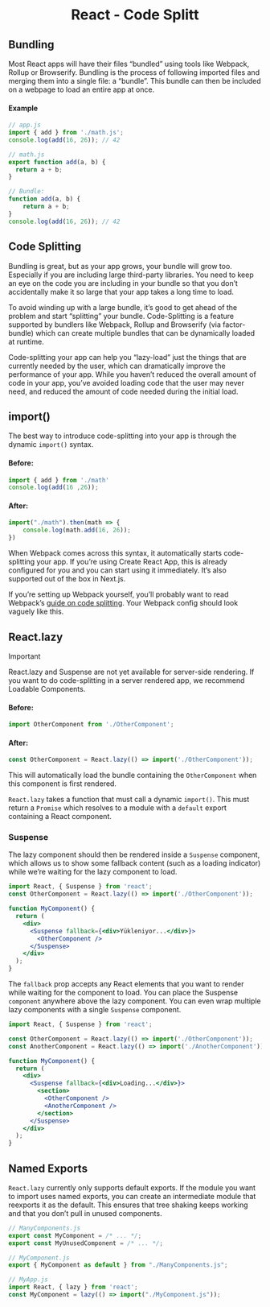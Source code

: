 <link rel="stylesheet" href="https://cdn.jsdelivr.net/npm/bootstrap-icons@1.5.0/font/bootstrap-icons.css">
<link rel="stylesheet" href="../source.css">

<h1 style="text-align:center;">React - Code Splitt</h1>

## Bundling
Most React apps will have their files “bundled” using tools like Webpack, Rollup or Browserify. Bundling is the process of following imported files and merging them into a single file: a “bundle”. This bundle can then be included on a webpage to load an entire app at once.

#### Example
```jsx
// app.js 
import { add } from './math.js';
console.log(add(16, 26)); // 42

// math.js
export function add(a, b) {
  return a + b;
}

// Bundle:
function add(a, b) {
    return a + b;
}
console.log(add(16, 26)); // 42
```

## Code Splitting
Bundling is great, but as your app grows, your bundle will grow too. Especially if you are including large third-party libraries. You need to keep an eye on the code you are including in your bundle so that you don’t accidentally make it so large that your app takes a long time to load.

To avoid winding up with a large bundle, it’s good to get ahead of the problem and start “splitting” your bundle. Code-Splitting is a feature supported by bundlers like Webpack, Rollup and Browserify (via factor-bundle) which can create multiple bundles that can be dynamically loaded at runtime.

Code-splitting your app can help you “lazy-load” just the things that are currently needed by the user, which can dramatically improve the performance of your app. While you haven’t reduced the overall amount of code in your app, you’ve avoided loading code that the user may never need, and reduced the amount of code needed during the initial load.

## import()
The best way to introduce code-splitting into your app is through the dynamic ``import()`` syntax.

#### Before:
```jsx
import { add } from './math'
console.log(add(16 ,26));
```
#### After:
```jsx
import("./math").then(math => {
    console.log(math.add(16, 26));
})
```
When Webpack comes across this syntax, it automatically starts code-splitting your app. If you’re using Create React App, this is already configured for you and you can start using it immediately. It’s also supported out of the box in Next.js.

If you’re setting up Webpack yourself, you’ll probably want to read Webpack’s [guide on code splitting](https://webpack.js.org/guides/code-splitting/). Your Webpack config should look vaguely like this.

## React.lazy
> [!IMPORTANT]
> React.lazy and Suspense are not yet available for server-side rendering. If you want to do code-splitting in a server rendered app, we recommend Loadable Components.

#### Before:
```jsx
import OtherComponent from './OtherComponent';
```
#### After:
```jsx
const OtherComponent = React.lazy(() => import('./OtherComponent'));
```
This will automatically load the bundle containing the `OtherComponent` when this component is first rendered.

`React.lazy` takes a function that must call a dynamic `import()`. This must return a `Promise` which resolves to a module with a `default` export containing a React component.

### Suspense
The lazy component should then be rendered inside a ``Suspense`` component, which allows us to show some fallback content (such as a loading indicator) while we’re waiting for the lazy component to load.
```jsx
import React, { Suspense } from 'react';
const OtherComponent = React.lazy(() => import('./OtherComponent'));

function MyComponent() {
  return (
    <div>
      <Suspense fallback={<div>Yükleniyor...</div>}>
        <OtherComponent />
      </Suspense>
    </div>
  );
}
```
The `fallback` prop accepts any React elements that you want to render while waiting for the component to load. You can place the Suspense `component` anywhere above the lazy component. You can even wrap multiple lazy components with a single `Suspense` component.
```jsx
import React, { Suspense } from 'react';

const OtherComponent = React.lazy(() => import('./OtherComponent'));
const AnotherComponent = React.lazy(() => import('./AnotherComponent'));

function MyComponent() {
  return (
    <div>
      <Suspense fallback={<div>Loading...</div>}>
        <section>
          <OtherComponent />
          <AnotherComponent />
        </section>
      </Suspense>
    </div>
  );
}
```

## Named Exports
``React.lazy`` currently only supports default exports. If the module you want to import uses named exports, you can create an intermediate module that reexports it as the default. This ensures that tree shaking keeps working and that you don’t pull in unused components.
```jsx
// ManyComponents.js
export const MyComponent = /* ... */;
export const MyUnusedComponent = /* ... */;

// MyComponent.js
export { MyComponent as default } from "./ManyComponents.js";

// MyApp.js
import React, { lazy } from 'react';
const MyComponent = lazy(() => import("./MyComponent.js"));
```

















